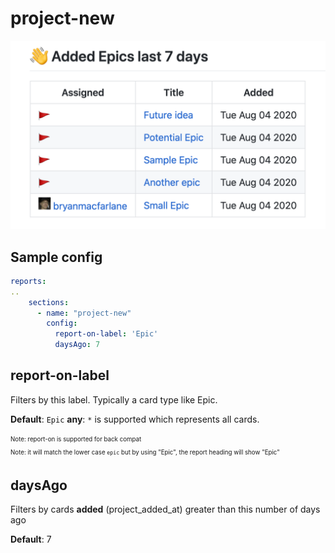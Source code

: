 # project-new

![project-new](./project-new.png)

## Sample config

```yaml
reports:
..
    sections:
      - name: "project-new"
        config: 
          report-on-label: 'Epic'
          daysAgo: 7
```

## report-on-label

Filters by this label.  Typically a card type like Epic.

**Default**: `Epic`
**any**: `*` is supported which represents all cards.

<sub><sup>Note: report-on is supported for back compat</sup></sub>  
<sub><sup>Note: it will match the lower case `epic` but by using "Epic", the report heading will show "Epic"</sup></sub>

## daysAgo

Filters by cards **added** (project_added_at) greater than this number of days ago

**Default**: 7
